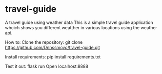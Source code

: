 # travel-guide
A travel guide using weather data
This is a simple travel guide application whcich shows you different weatther in various locations using the weather api.

How to:
Clone the repository: git clone https://github.com/Dnnssmoyo/travel-guide.git

Install requirements: pip install   requirements.txt

Test it out: flask run
Open localhost:8888

